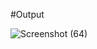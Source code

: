 #Output

![Screenshot (64)](https://github.com/Swapnil2105/Text-Formatter/assets/59745802/64dbe53b-17b2-4460-af83-e5d01d932876)

